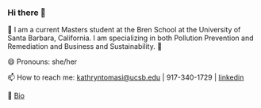 ### Hi there 👋

<!--
**kathryntomasi/kathryntomasi** is a ✨ _special_ ✨ repository because its `README.md` (this file) appears on your GitHub profile.

Here are some ideas to get you started:

- 🔭 I’m currently working on ...
- 🌱 I’m currently learning ...
- 👯 I’m looking to collaborate on ...
- 🤔 I’m looking for help with ...
- 💬 Ask me about ...
- 📫 How to reach me: ...
- 😄 Pronouns: ...
- ⚡ Fun fact: ...
-->

🌱 I am a current Masters student at the Bren School at the University of Santa Barbara, California. I am specializing in both Pollution Prevention and Remediation and Business and Sustainability. 🌱 

😄 Pronouns: she/her

📫 How to reach me: kathryntomasi@ucsb.edu |
                    917-340-1729 |
                    [linkedin](https://www.linkedin.com/in/kathryn-tomasi/)

💬 [Bio](https://bren.ucsb.edu/people/kathryn-tomasi)
